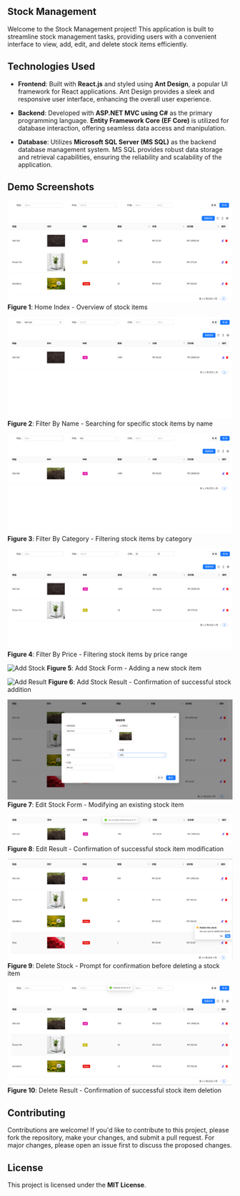 ## Stock Management
Welcome to the Stock Management project! This application is built to streamline stock management tasks, providing users with a convenient interface to view, add, edit, and delete stock items efficiently.

## Technologies Used

* __Frontend__: Built with __React.js__ and styled using __Ant Design__, a popular UI framework for React applications. Ant Design provides a sleek and responsive user interface, enhancing the overall user experience.

* __Backend__: Developed with __ASP.NET MVC using C#__ as the primary programming language. __Entity Framework Core (EF Core)__ is utilized for database interaction, offering seamless data access and manipulation.

* __Database__: Utilizes __Microsoft SQL Server (MS SQL)__ as the backend database management system. MS SQL provides robust data storage and retrieval capabilities, ensuring the reliability and scalability of the application.
## Demo Screenshots

![Home Index](Demonstration/HomeIndex.png)
__Figure 1__: Home Index - Overview of stock items

![Filter By Name](Demonstration/FilterByName.png)
__Figure 2__: Filter By Name - Searching for specific stock items by name


![Filter By Category](Demonstration/FilterByCategory.png)
__Figure 3__: Filter By Category - Filtering stock items by category


![Filter By Price](Demonstration/FilterByPrice.png)
__Figure 4__: Filter By Price - Filtering stock items by price range


![Add Stock](Demonstration/AddStockForm.png.png)
__Figure 5__: Add Stock Form - Adding a new stock item


![Add Result](Demonstration/AddStockResult.png.png)
__Figure 6__: Add Stock Result - Confirmation of successful stock addition


![Edit Stock](Demonstration/EditStockForm.png)
__Figure 7__: Edit Stock Form - Modifying an existing stock item


![Edit Result](Demonstration/EditOutcome.png)
__Figure 8__: Edit Result - Confirmation of successful stock item modification


![Delete Stock](Demonstration/DeletePopConfirm.png)
__Figure 9__: Delete Stock - Prompt for confirmation before deleting a stock item


![Delete Result](Demonstration/DeleteSuccess.png)
__Figure 10__: Delete Result - Confirmation of successful stock item deletion

## Contributing

Contributions are welcome! If you'd like to contribute to this project, please fork the repository, make your changes, and submit a pull request. For major changes, please open an issue first to discuss the proposed changes.

## License
This project is licensed under the __MIT License__.
